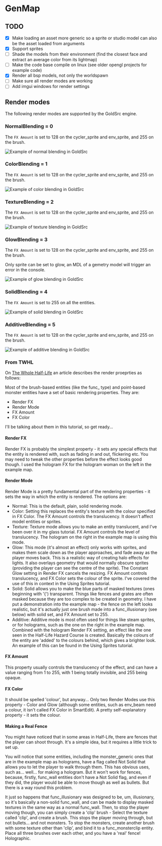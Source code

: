 # GenMap

## TODO

- [x] Make loading an asset more generic so a sprite or studio model can also be the asset loaded from arguments
- [x] Support sprites
- [ ] Shade the models from their environment (find the closest face and extract an average color from its lightmap)
- [ ] Make the code base compile on linux (see older opengl projects for example code)
- [x] Render all bsp models, not only the worldspawn
- [ ] Make sure all render modes are working
- [ ] Add imgui windows for render settings

## Render modes

The following render modes are supported by the GoldSrc engine.

### NormalBlending = 0

The ``FX Amount`` is set to 128 on the cycler_sprite and env_sprite, and 255 on the brush.

![Example of normal blending in GoldSrc](docs/NormalBlending.png)

### ColorBlending = 1

The ``FX Amount`` is set to 128 on the cycler_sprite and env_sprite, and 255 on the brush.

![Example of color blending in GoldSrc](docs/ColorBlending.png)

### TextureBlending = 2

The ``FX Amount`` is set to 128 on the cycler_sprite and env_sprite, and 255 on the brush.

![Example of texture blending in GoldSrc](docs/TextureBlending.png)

### GlowBlending = 3

The ``FX Amount`` is set to 128 on the cycler_sprite and env_sprite, and 255 on the brush.

Only sprite can be set to glow, an MDL of a gemetry model will trigger an error in the console.

![Example of glow blending in GoldSrc](docs/GlowBlending.png)

### SolidBlending = 4

The ``FX Amount`` is set to 255 on all the entities.

![Example of solid blending in GoldSrc](docs/SolidBlending.png)

### AdditiveBlending = 5

The ``FX Amount`` is set to 128 on the cycler_sprite and env_sprite, and 255 on the brush.

![Example of additive blending in GoldSrc](docs/AdditiveBlending.png)

### From TWHL

On [The Whole Half-Life](https://twhl.info/wiki/page/Tutorial%3A_Render_Properties) an article describes the render proeprties as follows:

Most of the brush-based entities (like the func_ type) and point-based monster entities have a set of basic rendering properties. They are:

- Render FX
- Render Mode
- FX Amount
- FX Color

I'll be talking about them in this tutorial, so get ready...

#### Render FX
Render FX is probably the simplest property - it sets any special effects that the entity is rendered with, such as fading in and out, flickering etc. You may need to tweak the other properties before the effect looks good though. I used the hologram FX for the hologram woman on the left in the example map.

#### Render Mode

Render Mode is a pretty fundamental part of the rendering properties - it sets the way in which the entity is rendered. The options are:

- Normal: This is the default, plain, solid rendering mode.
- Color: Setting this replaces the entity's texture with the colour specified in FX Color. The FX Amount controls the translucency. It doesn't affect model entities or sprites.
- Texture: Texture mode allows you to make an entity translucent, and I've been over it in my glass tutorial. FX Amount controls the level of translucency. The hologram on the right in the example map is using this mode.
- Glow: This mode (it's almost an effect) only works with sprites, and makes them scale down as the player approaches, and fade away as the player moves back. This is a realistic way of creating halo effects for lights. It also overlays geometry that would normally obscure sprites (providing the player can see the centre of the sprite). The Constant Glow setting in Render FX cancels the resizing. FX Amount controls translucency, and FX Color sets the colour of the sprite. I've covered the use of this in context in the Using Sprites tutorial.
- Solid: Solid allows you to make the blue parts of masked textures (ones beginning with '{') transparent. Things like fences and grates are often masked because they are too complex to be created in geometry. I have put a demonstration into the example map - the fence on the left looks realistic, but it's actually just one brush made into a func_illusionary (see below) with solid set, and FX Amount set to 255.
- Additive: Additive mode is most often used for things like steam sprites, or for holograms, such as the one on the right in the example map. Combined with the hologram Render FX setting, an effect like the one seen in the Half-Life Hazard Course is created. Basically the colours of the entity are 'added' to the colours behind, which gives a brighter look. An example of this can be found in the Using Sprites tutorial.

#### FX Amount

This property usually controls the translucency of the effect, and can have a value ranging from 1 to 255, with 1 being totally invisible, and 255 being opaque.

#### FX Color

It should be spelled 'colour', but anyway... Only two Render Modes use this property - Color and Glow (although some entities, such as env_beam need a colour, it isn't called FX Color in SmartEdit). A pretty self-explanatory property - it sets the colour.

#### Making a Real Fence

You might have noticed that in some areas in Half-Life, there are fences that the player can shoot through. It's a simple idea, but it requires a little trick to set up.

You will notice that some entities, including the monster_generic ones that are in the example map as holograms, have a flag called Not Solid that allows you to let the player to walk through them. This has obvious uses, such as... well... for making a hologram. But it won't work for fences, because, firstly, func_wall entities don't have a Not Solid flag, and even if they did, the player would be able to move though as well as bullets. But there is a way round this problem.

It just so happens that func_illusionary was designed to be, um, illusionary, so it's basically a non-solid func_wall, and can be made to display masked textures in the same way as a normal func_wall. Then, to stop the player moving though, you can simply create a 'clip' brush - Select the texture called 'clip', and create a brush. This stops the player moving through, but not bullets... and not monsters. To stop the monsters, create another brush with some texture other than 'clip', and bind it to a func_monsterclip entity. Place all three brushes over each other, and you have a 'real' fence!
Holographic.
